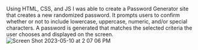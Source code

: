 Using HTML, CSS, and JS I was able to create a Password Generator site that creates a new randomized password. It prompts users to confirm whether or not to include lowercase, uppercase, numeric, and/or special characters. A password is generated that matches the selected criteria the user chooses and displayed on the screen.
![Screen Shot 2023-05-10 at 2 07 06 PM](https://github.com/seth20smith/PasswordGen/assets/91171134/802206c5-10d5-49ea-ad4b-45df705b27aa)
